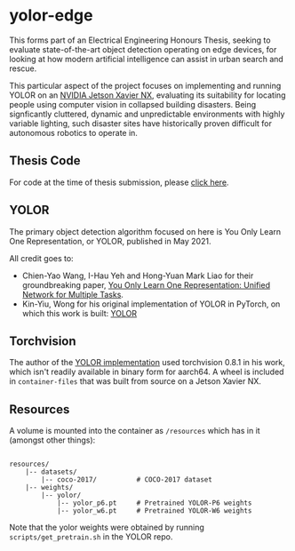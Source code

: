 # yolor-edge

This forms part of an Electrical Engineering Honours Thesis, seeking to evaluate state-of-the-art object detection operating on edge devices, for looking at how modern artificial intelligence can assist in urban search and rescue.

This particular aspect of the project focuses on implementing and running YOLOR on an [NVIDIA Jetson Xavier NX](https://developer.nvidia.com/embedded/jetson-xavier-nx-devkit), evaluating its suitability for locating people using computer vision in collapsed building disasters. Being signficantly cluttered, dynamic and unpredictable environments with highly variable lighting, such disaster sites have historically proven difficult for autonomous robotics to operate in.

## Thesis Code

For code at the time of thesis submission, please [click here](https://github.com/ewth/yolor-edge/releases/tag/thesis).

## YOLOR

The primary object detection algorithm focused on here is You Only Learn One Representation, or YOLOR, published in May 2021.

All credit goes to:
- Chien-Yao Wang, I-Hau Yeh and Hong-Yuan Mark Liao for their groundbreaking paper, [You Only Learn One Representation: Unified Network for Multiple Tasks](https://arxiv.org/abs/2105.04206).
- Kin-Yiu, Wong for his original implementation of YOLOR in PyTorch, on which this work is built: [YOLOR](https://github.com/WongKinYiu/yolor)

## Torchvision

The author of the [YOLOR implementation](https://github.com/WongKinYiu/yolor) used torchvision 0.8.1 in his work, which isn't readily available in binary form for aarch64.
A wheel is included in `container-files` that was built from source on a Jetson Xavier NX.

## Resources

A volume is mounted into the container as `/resources` which has in it (amongst other things):

```text

resources/
    |-- datasets/
        |-- coco-2017/          # COCO-2017 dataset
    |-- weights/
        |-- yolor/
            |-- yolor_p6.pt     # Pretrained YOLOR-P6 weights
            |-- yolor_w6.pt     # Pretrained YOLOR-W6 weights

```

Note that the yolor weights were obtained by running `scripts/get_pretrain.sh` in the YOLOR repo.
